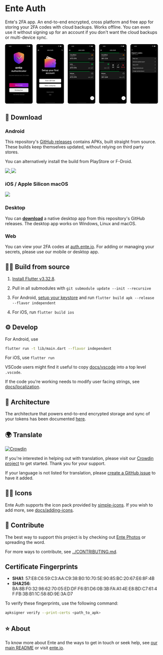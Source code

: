 # Ente Auth

Ente's 2FA app. An end-to-end encrypted, cross platform and free app for
storing your 2FA codes with cloud backups. Works offline. You can even use it
without signing up for an account if you don't want the cloud backups or
multi-device sync.

![App Screenshots](./screenshots/screenshots.png)

## 📲 Download

### Android

This repository's [GitHub
releases](https://github.com/ente-io/ente/releases?q=tag%3Aauth-v4)
contains APKs, built straight from source. These builds keep themselves updated,
without relying on third party stores.

You can alternatively install the build from PlayStore or F-Droid.

<a href="https://play.google.com/store/apps/details?id=io.ente.auth">
  <img height="59" src="../.github/assets/play-store-badge.png">
</a>
<a href="https://f-droid.org/packages/io.ente.auth/">
  <img height="59" src="../.github/assets/f-droid-badge.png">
</a>

### iOS / Apple Silicon macOS

<a href="https://apps.apple.com/us/app/ente-authenticator/id6444121398">
  <img height="59" src="../.github/assets/app-store-badge.svg">
</a>

### Desktop

You can [**download**](https://github.com/ente-io/ente/releases?q=tag%3Aauth-v4)
a native desktop app from this repository's GitHub releases. The desktop app
works on Windows, Linux and macOS.

### Web

You can view your 2FA codes at [auth.ente.io](https://auth.ente.io). For adding
or managing your secrets, please use our mobile or desktop app.

## 🧑‍💻 Build from source

1. [Install Flutter v3.32.8](https://flutter.dev/docs/get-started/install).

2. Pull in all submodules with `git submodule update --init --recursive`

3. For Android, [setup your
   keystore](https://docs.flutter.dev/deployment/android#create-an-upload-keystore)
   and run `flutter build apk --release --flavor independent`

4. For iOS, run `flutter build ios`

## ⚙️ Develop

For Android, use

```sh
flutter run -t lib/main.dart --flavor independent
```

For iOS, use `flutter run`

VSCode users might find it useful to copy [docs/vscode](docs/vscode) into a top
level `.vscode`.

If the code you're working needs to modify user facing strings, see
[docs/localization](docs/localization.md).

## 🔩 Architecture

The architecture that powers end-to-end encrypted storage and sync of your
tokens has been documented [here](architecture/README.md).

## 🌍 Translate

[![Crowdin](https://badges.crowdin.net/ente-authenticator-app/localized.svg)](https://crowdin.com/project/ente-authenticator-app)

If you're interested in helping out with translation, please visit our [Crowdin
project](https://crowdin.com/project/ente-photos-app) to get started. Thank you
for your support.

If your language is not listed for translation, please [create a GitHub
issue](https://github.com/ente-io/ente/issues/new?title=Request+for+New+Language+Translation&body=Language+name%3A)
to have it added.

## 🧑‍🎨 Icons

Ente Auth supports the icon pack provided by
[simple-icons](https://github.com/simple-icons/simple-icons). If you wish to add
more, see [docs/adding-icons](docs/adding-icons.md).

## 💚 Contribute

The best way to support this project is by checking out [Ente
Photos](../mobile/README.md) or spreading the word.

For more ways to contribute, see [../CONTRIBUTING.md](../CONTRIBUTING.md).

## Certificate Fingerprints

- **SHA1**: 57:E8:C6:59:C3:AA:C9:38:B0:10:70:5E:90:85:BC:20:67:E6:8F:4B
- **SHA256**: BA:8B:F0:32:98:62:70:05:ED:DF:F6:B1:D6:0B:3B:FA:A1:4E:E8:BD:C7:61:4F:FB:3B:B1:1C:58:8D:9E:3A:D7

To verify these fingerprints, use the following command:
```bash
apksigner verify --print-certs <path_to_apk>
```

## ⭐️ About

To know more about Ente and the ways to get in touch or seek help, see [our main
README](../README.md) or visit [ente.io](https://ente.io).
